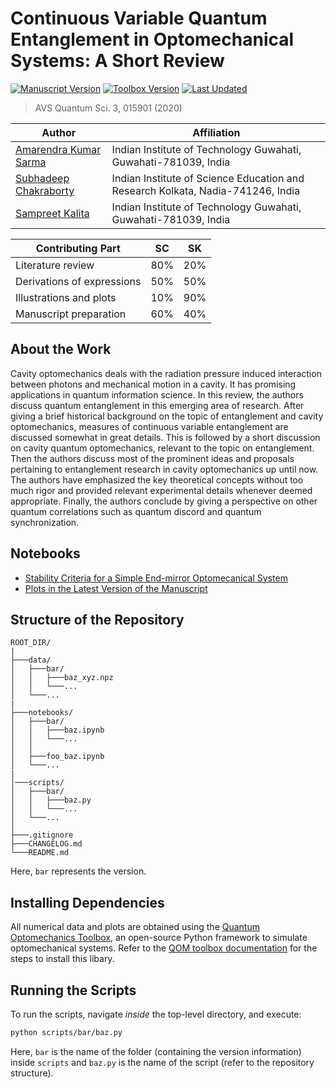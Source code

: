 # Continuous Variable Quantum Entanglement in Optomechanical Systems: A Short Review

[![Manuscript Version](https://img.shields.io/badge/manuscript-v2.2-red?style=for-the-badge)](https://doi.org/10.1116/5.0022349)
[![Toolbox Version](https://img.shields.io/badge/qom-v1.0.1-red?style=for-the-badge)](https://sampreet.github.io/qom-docs/v1.0.1)
[![Last Updated](https://img.shields.io/github/last-commit/sampreet/corr_review?style=for-the-badge)](https://github.com/sampreet/corr_review/blob/master/CHANGELOG.md)

> AVS Quantum Sci. 3, 015901 (2020)

Author | Affiliation
------------ | -------------
[Amarendra Kumar Sarma](https://www.iitg.ac.in/aksarma/) | Indian Institute of Technology Guwahati, Guwahati-781039, India
[Subhadeep Chakraborty](https://scholar.google.co.in/citations?user=o5n-rDUAAAAJ&hl=en) | Indian Institute of Science Education and Research Kolkata, Nadia-741246, India
[Sampreet Kalita](https://www.iitg.ac.in/stud/sampreet/) | Indian Institute of Technology Guwahati, Guwahati-781039, India

Contributing Part | SC | SK
------------ | ------------ | -------------
Literature review | 80% | 20%
Derivations of expressions | 50% | 50%
Illustrations and plots | 10% | 90%
Manuscript preparation | 60% | 40%

## About the Work

Cavity optomechanics deals with the radiation pressure induced interaction between photons and mechanical motion in a cavity.
It has promising applications in quantum information science.
In this review, the authors discuss quantum entanglement in this emerging area of research.
After giving a brief historical background on the topic of entanglement and cavity optomechanics, measures of continuous variable entanglement are discussed somewhat in great details.
This is followed by a short discussion on cavity quantum optomechanics, relevant to
the topic on entanglement.
Then the authors discuss most of the prominent ideas and proposals pertaining to entanglement research in cavity optomechanics up until now.
The authors have emphasized the key theoretical concepts without too much rigor and provided relevant experimental details whenever deemed appropriate.
Finally, the authors conclude by giving a perspective on other quantum correlations such as quantum discord and quantum synchronization.

## Notebooks

* [Stability Criteria for a Simple End-mirror Optomecanical System](notebooks/stability_criteria.ipynb)
* [Plots in the Latest Version of the Manuscript](notebooks/v2.2_qom-v1.0.1/plots.ipynb)

## Structure of the Repository

```
ROOT_DIR/
|
├───data/
│   ├───bar/
│   │   ├───baz_xyz.npz
│   │   └───...
│   └───...
|
├───notebooks/
│   ├───bar/
│   │   ├───baz.ipynb
│   │   └───...
│   │
│   ├───foo_baz.ipynb
│   └───...
|
│───scripts/
│   ├───bar/
│   │   ├───baz.py
│   │   └───...
│   └───...
│
├───.gitignore
├───CHANGELOG.md
└───README.md
```

Here, `bar` represents the version.

## Installing Dependencies

All numerical data and plots are obtained using the [Quantum Optomechanics Toolbox](https://github.com/sampreet/qom), an open-source Python framework to simulate optomechanical systems.
Refer to the [QOM toolbox documentation](https://sampreet.github.io/qom-docs/v1.0.1) for the steps to install this libary.

## Running the Scripts

To run the scripts, navigate *inside* the top-level directory, and execute:

```bash
python scripts/bar/baz.py
```

Here, `bar` is the name of the folder (containing the version information) inside `scripts` and `baz.py` is the name of the script (refer to the repository structure).